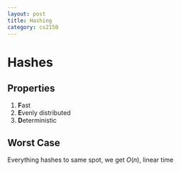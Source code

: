 ```yaml
---
layout: post 
title: Hashing
category: cs2150
---
```


# Hashes 

## Properties 

1. **F**ast 
2. **E**venly distributed 
3. **D**eterministic 

## Worst Case

Everything hashes to same spot, we get $O(n)$, linear time